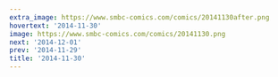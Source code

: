 ```yaml
---
extra_image: https://www.smbc-comics.com/comics/20141130after.png
hovertext: '2014-11-30'
image: https://www.smbc-comics.com/comics/20141130.png
next: '2014-12-01'
prev: '2014-11-29'
title: '2014-11-30'
---
```

